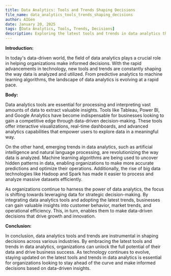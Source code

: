 ```yaml
---
title: Data Analytics: Tools and Trends Shaping Decisions
file_name: data_analytics_tools_trends_shaping_decisions
author: AIGen
date: January 20, 2025
tags: [Data Analytics, Tools, Trends, Decisions]
description: Exploring the latest tools and trends in data analytics that are influencing decision-making processes.
---
```


**Introduction:**

In today's data-driven world, the field of data analytics plays a crucial role in helping organizations make informed decisions. With the rapid advancements in technology, new tools and trends are constantly shaping the way data is analyzed and utilized. From predictive analytics to machine learning algorithms, the landscape of data analytics is evolving at a rapid pace.

**Body:**

Data analytics tools are essential for processing and interpreting vast amounts of data to extract valuable insights. Tools like Tableau, Power BI, and Google Analytics have become indispensable for businesses looking to gain a competitive edge through data-driven decision-making. These tools offer interactive visualizations, real-time dashboards, and advanced analytics capabilities that empower users to explore data in a meaningful way.

On the other hand, emerging trends in data analytics, such as artificial intelligence and natural language processing, are revolutionizing the way data is analyzed. Machine learning algorithms are being used to uncover hidden patterns in data, enabling organizations to make more accurate predictions and optimize their operations. Additionally, the rise of big data technologies like Hadoop and Spark has made it easier to process and analyze massive datasets efficiently.

As organizations continue to harness the power of data analytics, the focus is shifting towards leveraging data for strategic decision-making. By integrating data analytics tools and adopting the latest trends, businesses can gain valuable insights into customer behavior, market trends, and operational efficiency. This, in turn, enables them to make data-driven decisions that drive growth and innovation.

**Conclusion:**

In conclusion, data analytics tools and trends are instrumental in shaping decisions across various industries. By embracing the latest tools and trends in data analytics, organizations can unlock the full potential of their data and drive business success. As technology continues to evolve, staying updated on the latest tools and trends in data analytics is essential for organizations looking to stay ahead of the curve and make informed decisions based on data-driven insights.